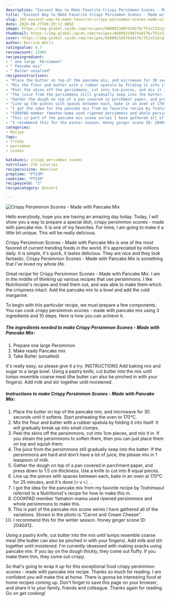 ```yaml
---
description: "Easiest Way to Make Favorite Crispy Persimmon Scones - Made with Pancake Mix"
title: "Easiest Way to Make Favorite Crispy Persimmon Scones - Made with Pancake Mix"
slug: 183-easiest-way-to-make-favorite-crispy-persimmon-scones-made-with-pancake-mix
date: 2020-08-27T06:29:17.089Z
image: https://img-global.cpcdn.com/recipes/6680921087410176/751x532cq70/crispy-persimmon-scones-made-with-pancake-mix-recipe-main-photo.jpg
thumbnail: https://img-global.cpcdn.com/recipes/6680921087410176/751x532cq70/crispy-persimmon-scones-made-with-pancake-mix-recipe-main-photo.jpg
cover: https://img-global.cpcdn.com/recipes/6680921087410176/751x532cq70/crispy-persimmon-scones-made-with-pancake-mix-recipe-main-photo.jpg
author: Derrick Wells
ratingvalue: 4.7
reviewcount: 13485
recipeingredient:
- " one large  Persimmon"
- " Pancake mix"
- " Butter unsalted"
recipeinstructions:
- "Place the butter on top of the pancake mix, and microwave for 30 seconds until it softens. Start preheating the oven to 170°C."
- "Mix the flour and butter with a rubber spatula by folding it into itself. It will gradually break up into small clumps."
- "Peel the skins off the persimmons, cut into 1cm pieces, and mix it in. If you steam the persimmons to soften them, then you can just place them on top and squish them."
- "The juice from the persimmons still gradually seep into the batter. If the persimmons are hard and don&#39;t have a lot of juice, the please mix in 1 teaspoon of milk."
- "Gather the dough on top of a pan covered in parchment paper, and press down to 1.5 cm thickness. Use a knife to cut into 8 equal pieces."
- "Line up the pieces with spaces between each, bake in an oven at 170°C for 25 minutes, and it&#39;s done (&gt;ｖ&lt;）."
- "I got the idea for the pancake mix from my favorite recipe by ToshimasuI referred to a Nutritionist&#39;s recipe for how to make this m."
- "COOKPAD member Yamaton-mama used ripened persimmons and whole persimmons to make this."
- "This is part of the pancake mix scone series I have gathered all of the variations. Shown in the photo is &#34;Carrot and Cream Cheese&#34;."
- "I recommend this for the winter season. Honey ginger scone ID: 2040412."
categories:
- Recipe
tags:
- crispy
- persimmon
- scones

katakunci: crispy persimmon scones 
nutrition: 270 calories
recipecuisine: American
preptime: "PT23M"
cooktime: "PT52M"
recipeyield: "2"
recipecategory: Dessert

---
```



![Crispy Persimmon Scones - Made with Pancake Mix](https://img-global.cpcdn.com/recipes/6680921087410176/751x532cq70/crispy-persimmon-scones-made-with-pancake-mix-recipe-main-photo.jpg)

Hello everybody, hope you are having an amazing day today. Today, I will show you a way to prepare a special dish, crispy persimmon scones - made with pancake mix. It is one of my favorites. For mine, I am going to make it a little bit unique. This will be really delicious.

Crispy Persimmon Scones - Made with Pancake Mix is one of the most favored of current trending foods in the world. It's appreciated by millions daily. It is simple, it's quick, it tastes delicious. They are nice and they look fantastic. Crispy Persimmon Scones - Made with Pancake Mix is something that I've loved my whole life.

Great recipe for Crispy Persimmon Scones - Made with Pancake Mix. I am in the middle of thinking up various recipes that use persimmons. I like Nutritionist&#39;s recipes and tried them out, and was able to make them which the crispness intact. Add the pancake mix to a bowl and add the cold margarine.


To begin with this particular recipe, we must prepare a few components. You can cook crispy persimmon scones - made with pancake mix using 3 ingredients and 10 steps. Here is how you can achieve it.

<!--inarticleads1-->

##### The ingredients needed to make Crispy Persimmon Scones - Made with Pancake Mix:

1. Prepare  one large  Persimmon
1. Make ready  Pancake mix
1. Take  Butter (unsalted)


It&#39;s really easy, so please give it a try. INSTRUCTIONS Add baking mix and sugar to a large bowl. Using a pastry knife, cut butter into the mix until lumps resemble coarse meal (the butter can also be pinched in with your fingers). Add milk and stir together until moistened. 

<!--inarticleads2-->

##### Instructions to make Crispy Persimmon Scones - Made with Pancake Mix:

1. Place the butter on top of the pancake mix, and microwave for 30 seconds until it softens. Start preheating the oven to 170°C.
1. Mix the flour and butter with a rubber spatula by folding it into itself. It will gradually break up into small clumps.
1. Peel the skins off the persimmons, cut into 1cm pieces, and mix it in. If you steam the persimmons to soften them, then you can just place them on top and squish them.
1. The juice from the persimmons still gradually seep into the batter. If the persimmons are hard and don&#39;t have a lot of juice, the please mix in 1 teaspoon of milk.
1. Gather the dough on top of a pan covered in parchment paper, and press down to 1.5 cm thickness. Use a knife to cut into 8 equal pieces.
1. Line up the pieces with spaces between each, bake in an oven at 170°C for 25 minutes, and it&#39;s done (&gt;ｖ&lt;）.
1. I got the idea for the pancake mix from my favorite recipe by ToshimasuI referred to a Nutritionist&#39;s recipe for how to make this m.
1. COOKPAD member Yamaton-mama used ripened persimmons and whole persimmons to make this.
1. This is part of the pancake mix scone series I have gathered all of the variations. Shown in the photo is &#34;Carrot and Cream Cheese&#34;.
1. I recommend this for the winter season. Honey ginger scone ID: 2040412.


Using a pastry knife, cut butter into the mix until lumps resemble coarse meal (the butter can also be pinched in with your fingers). Add milk and stir together until moistened. I&#39;m currently obsessed with making snacks using pancake mix. If you lay on the dough thickly, they come out fluffy. If you make them thin, they come out crispy. 

So that's going to wrap it up for this exceptional food crispy persimmon scones - made with pancake mix recipe. Thanks so much for reading. I am confident you will make this at home. There is gonna be interesting food at home recipes coming up. Don't forget to save this page on your browser, and share it to your family, friends and colleague. Thanks again for reading. Go on get cooking!
